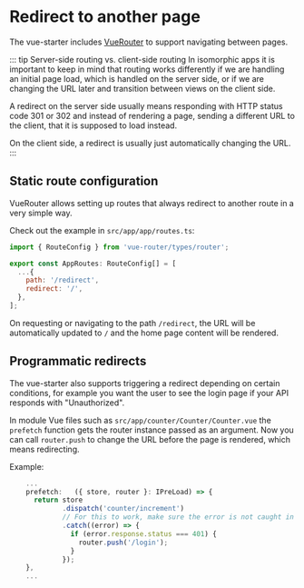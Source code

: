 # Redirect to another page

The vue-starter includes [VueRouter](https://router.vuejs.org/) to support navigating between pages.

::: tip Server-side routing vs. client-side routing
In isomorphic apps it is important to keep in mind that routing works differently if we are handling an initial page load,
which is handled on the server side, or if we are changing the URL later and transition between views on the client side.

A redirect on the server side usually means responding with HTTP status code 301 or 302 and instead of rendering a page,
sending a different URL to the client, that it is supposed to load instead.

On the client side, a redirect is usually just automatically changing the URL.
:::

## Static route configuration

VueRouter allows setting up routes that always redirect to another route in a very simple way.

Check out the example in `src/app/app/routes.ts`:

```js
import { RouteConfig } from 'vue-router/types/router';

export const AppRoutes: RouteConfig[] = [
  ...{
    path: '/redirect',
    redirect: '/',
  },
];
```

On requesting or navigating to the path `/redirect`, the URL will be automatically updated to `/` and the home page content will be rendered.

## Programmatic redirects

The vue-starter also supports triggering a redirect depending on certain conditions, for example you want the user to see the login page
if your API responds with "Unauthorized".

In module Vue files such as `src/app/counter/Counter/Counter.vue` the `prefetch` function gets the router instance passed as an argument.
Now you can call `router.push` to change the URL before the page is rendered, which means redirecting.

Example:

```js
    ...
    prefetch:   ({ store, router }: IPreLoad) => {
      return store
             .dispatch('counter/increment')
             // For this to work, make sure the error is not caught in the action!
             .catch((error) => {
               if (error.response.status === 401) {
                 router.push('/login');
               }
             });
    },
    ...
```
